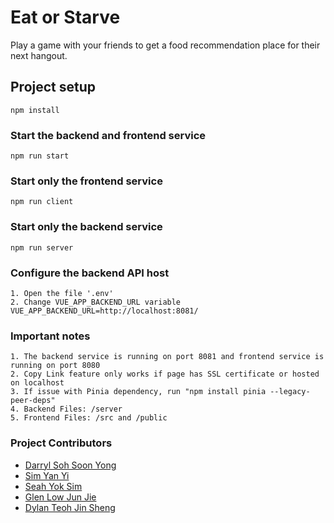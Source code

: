 # Eat or Starve
Play a game with your friends to get a food recommendation place for their next hangout.
## Project setup
```
npm install
```

### Start the backend and frontend service
```
npm run start
```

### Start only the frontend service
```
npm run client
```

### Start only the backend service
```
npm run server
```

### Configure the backend API host
```
1. Open the file '.env'
2. Change VUE_APP_BACKEND_URL variable
VUE_APP_BACKEND_URL=http://localhost:8081/
```

### Important notes
```
1. The backend service is running on port 8081 and frontend service is running on port 8080
2. Copy Link feature only works if page has SSL certificate or hosted on localhost
3. If issue with Pinia dependency, run "npm install pinia --legacy-peer-deps"
4. Backend Files: /server
5. Frontend Files: /src and /public
```

### Project Contributors
- [Darryl Soh Soon Yong](https://github.com/DarrylSSY)
- [Sim Yan Yi](https://github.com/simyanyi)
- [Seah Yok Sim](https://github.com/Yoksim)
- [Glen Low Jun Jie](https://github.com/glenyoo)
- [Dylan Teoh Jin Sheng](https://github.com/dylantjs)
